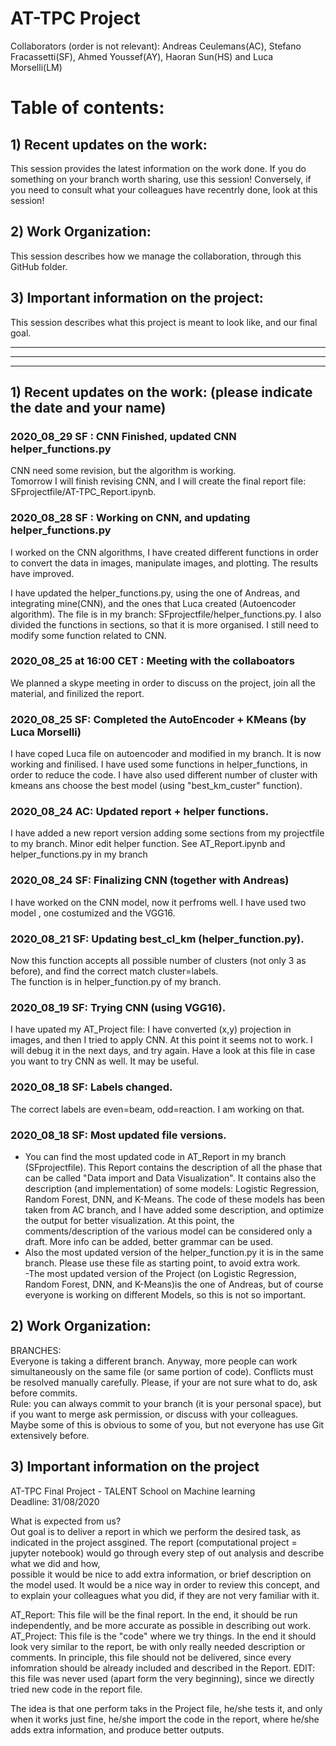 # AT-TPC Project  
Collaborators (order is not relevant): 
Andreas Ceulemans(AC), Stefano Fracassetti(SF), Ahmed Youssef(AY), Haoran Sun(HS) and Luca Morselli(LM)

# Table of contents:
## 1) Recent updates on the work: 
This session provides the latest information on the work done. If you do something on your branch worth sharing, use this session! Conversely, if you need to consult what your colleagues have recentrly done, look at this session!  

## 2) Work Organization:  
This session describes how we manage the collaboration, through this GitHub folder.  

## 3) Important information on the project:  
This session describes what this project is meant to look like, and our final goal. 

---------------------------------------------------------------------------------
---------------------------------------------------------------------------------
---------------------------------------------------------------------------------

## 1) Recent updates on the work: (please indicate the date and your name) 

### 2020_08_29 SF : CNN Finished, updated CNN helper_functions.py  
CNN need some revision, but the algorithm is working.  
Tomorrow I will finish revising CNN, and I will create the final report file: SFprojectfile/AT-TPC_Report.ipynb.  

### 2020_08_28 SF : Working on CNN, and updating helper_functions.py
I worked on the CNN algorithms, I have created different functions in order to convert the data in images, manipulate images, and plotting. The results have improved.  

I have updated the helper_functions.py, using the one of Andreas, and integrating mine(CNN), and the ones that Luca created (Autoencoder algorithm). The file is in my branch: SFprojectfile/helper_functions.py. I also divided the functions in sections, so that it is more organised. I still need to modify some function related to CNN.  

### 2020_08_25 at 16:00 CET : Meeting with the collaboators  
We planned a skype meeting in order to discuss on the project, join all the material, and finilized the report.  

### 2020_08_25 SF: Completed the AutoEncoder + KMeans (by Luca Morselli)  
I have coped Luca file on autoencoder and modified in my branch. It is now working and finilised. I have used some functions in helper_functions, in order to reduce the code. I have also used different number of cluster with kmeans ans choose the best model (using "best_km_custer" function).  

### 2020_08_24 AC: Updated report + helper functions.
I have added a new report version adding some sections from my projectfile to my branch. Minor edit helper function.
See AT_Report.ipynb and helper_functions.py in my branch


### 2020_08_24 SF: Finalizing CNN (together with Andreas)   
I have worked on the CNN model, now it perfroms well. I have used two model , one costumized and the VGG16.   


### 2020_08_21 SF: Updating best_cl_km (helper_function.py).  
Now this function accepts all possible number of clusters (not only 3 as before), and find the correct match cluster=labels.  
The function is in helper_function.py of my branch.   


### 2020_08_19 SF: Trying CNN (using VGG16).  
I have upated my AT_Project file: I have converted (x,y) projection in images, and then I tried to apply CNN. At this point it seems not to work. I will debug it in the next days, and try again. Have a look at this file in case you want to try CNN as well. It may be useful. 


### 2020_08_18 SF: Labels changed. 
The correct labels are even=beam, odd=reaction. I am working on that.  


### 2020_08_18 SF: Most updated file versions.  
- You can find the most updated code in AT_Report in my branch (SFprojectfile). This Report contains the description of all the phase that can be called "Data import and Data Visualization".  It contains also the description (and implementation) of some models: Logistic Regression, Random Forest, DNN, and K-Means. The code of these models has been taken from AC branch, and I have added some description, and optimize the output for better visualization. At this point, the comments/description of the various model can be considered only a draft. More info can be added, better grammar can be used.  
- Also the most updated version of the helper_function.py it is in the same branch. Please use these file as starting point, to avoid extra work.  
-The most updated version of the Project (on Logistic Regression, Random Forest, DNN, and K-Means)is the one of Andreas, but of course everyone is working on different Models, so this is not so important.

## 2) Work Organization: 
BRANCHES:  
Everyone is taking a different branch. Anyway, more people can work simultaneously on the same file (or same portion of code). Conflicts must be resolved manually carefully. Please, if your are not sure what to do, ask before commits.  
Rule: you can always commit to your branch (it is your personal space), but if you want to merge ask permission, or discuss with your colleagues.  
Maybe some of this is obvious to some of you, but not everyone has use Git extensively before.



## 3) Important information on the project  
AT-TPC Final Project - TALENT School on Machine learning  
Deadline: 31/08/2020  

What is expected from us?  
Out goal is to deliver a report in which we perform the desired task, as indicated in the project assgined.
The report (computational project = jupyter notebook) would go through every step of out analysis and describe what we did and how,  
possible it would be nice to add extra information, or brief description on the model used. It would be a nice way in order to review this concept, and to explain your colleagues what you did, if they are not very familiar with it.  

AT_Report: This file will be the final report. In the end, it should be run independently, and be more accurate as possible in describing out work.
AT_Project: This file is the "code" where we try things. In the end it should look very similar to the report, be with only really needed description or comments. In principle, this file should not be delivered, since every infomration should be already included and described in the Report.  EDIT: this file was never used (apart form the very beginning), since we directly tried new code in the report file. 

The idea is that one perform taks in the Project file, he/she tests it, and only when it works just fine, he/she import the code in the report, where he/she adds extra information, and produce better outputs. 
